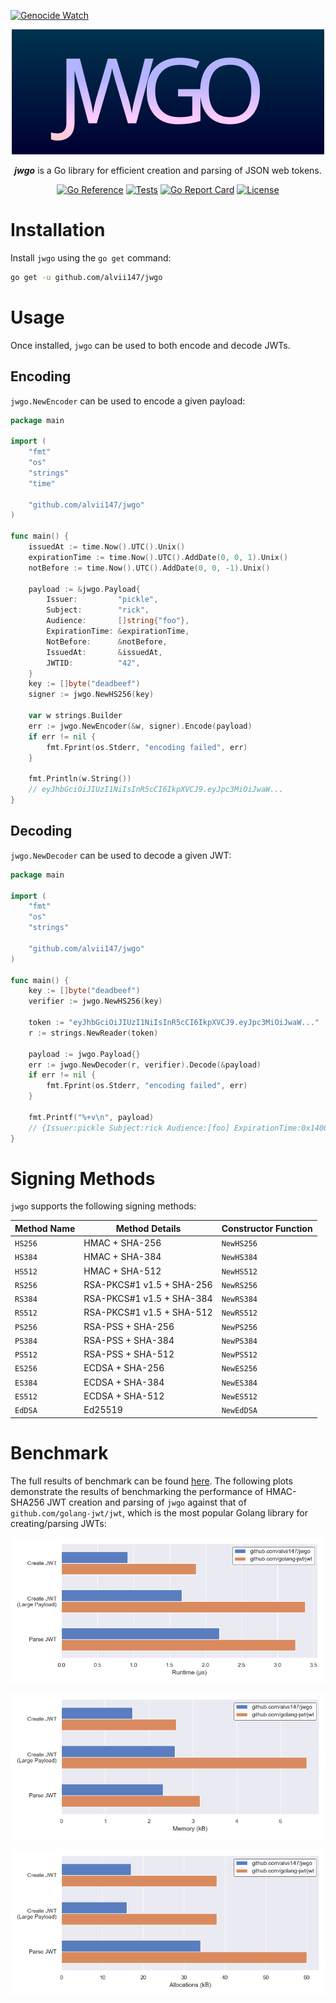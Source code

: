 [![Genocide Watch](https://hinds-banner.vercel.app/genocide-watch?variant=tatreez)](https://www.pcrf.net/)

<p align="center">
    <img alt="jwgo logo" src="docs/logo.svg" width=500 />
</p>

<p align="center">
    <strong><i>jwgo</i></strong> is a Go library for efficient creation and parsing of JSON web tokens.
</p>

<div align="center">

[![Go Reference](https://pkg.go.dev/badge/github.com/alvii147/jwgo.svg)](https://pkg.go.dev/github.com/alvii147/jwgo) [![Tests](https://img.shields.io/github/actions/workflow/status/alvii147/jwgo/github-ci.yml?branch=main&label=tests&logo=github)](https://github.com/alvii147/jwgo/actions) [![Go Report Card](https://goreportcard.com/badge/github.com/alvii147/jwgo)](https://goreportcard.com/report/github.com/alvii147/jwgo) [![License](https://img.shields.io/github/license/alvii147/jwgo)](https://github.com/alvii147/jwgo/blob/main/LICENSE)

</div>

# Installation

Install `jwgo` using the `go get` command:

```bash
go get -u github.com/alvii147/jwgo
```

# Usage

Once installed, `jwgo` can be used to both encode and decode JWTs.

## Encoding

`jwgo.NewEncoder` can be used to encode a given payload:

```go
package main

import (
	"fmt"
	"os"
	"strings"
	"time"

	"github.com/alvii147/jwgo"
)

func main() {
	issuedAt := time.Now().UTC().Unix()
	expirationTime := time.Now().UTC().AddDate(0, 0, 1).Unix()
	notBefore := time.Now().UTC().AddDate(0, 0, -1).Unix()

	payload := &jwgo.Payload{
		Issuer:         "pickle",
		Subject:        "rick",
		Audience:       []string{"foo"},
		ExpirationTime: &expirationTime,
		NotBefore:      &notBefore,
		IssuedAt:       &issuedAt,
		JWTID:          "42",
	}
	key := []byte("deadbeef")
	signer := jwgo.NewHS256(key)

	var w strings.Builder
	err := jwgo.NewEncoder(&w, signer).Encode(payload)
	if err != nil {
		fmt.Fprint(os.Stderr, "encoding failed", err)
	}

	fmt.Println(w.String())
	// eyJhbGciOiJIUzI1NiIsInR5cCI6IkpXVCJ9.eyJpc3MiOiJwaW...
}
```

## Decoding

`jwgo.NewDecoder` can be used to decode a given JWT:

```go
package main

import (
	"fmt"
	"os"
	"strings"

	"github.com/alvii147/jwgo"
)

func main() {
	key := []byte("deadbeef")
	verifier := jwgo.NewHS256(key)

	token := "eyJhbGciOiJIUzI1NiIsInR5cCI6IkpXVCJ9.eyJpc3MiOiJwaW..."
	r := strings.NewReader(token)

	payload := jwgo.Payload{}
	err := jwgo.NewDecoder(r, verifier).Decode(&payload)
	if err != nil {
		fmt.Fprint(os.Stderr, "encoding failed", err)
	}

	fmt.Printf("%+v\n", payload)
	// {Issuer:pickle Subject:rick Audience:[foo] ExpirationTime:0x140000982f8 NotBefore:0x14000098300 IssuedAt:0x14000098308 JWTID:42}
}
```

# Signing Methods

`jwgo` supports the following signing methods:

Method Name | Method Details | Constructor Function
--- | --- | ---
`HS256` | HMAC + SHA-256 |  `NewHS256`
`HS384` | HMAC + SHA-384 | `NewHS384`
`HS512` | HMAC + SHA-512 | `NewHS512`
`RS256` | RSA-PKCS#1 v1.5 + SHA-256 | `NewRS256`
`RS384` | RSA-PKCS#1 v1.5 + SHA-384 | `NewRS384`
`RS512` | RSA-PKCS#1 v1.5 + SHA-512 | `NewRS512`
`PS256` | RSA-PSS + SHA-256 | `NewPS256`
`PS384` | RSA-PSS + SHA-384 | `NewPS384`
`PS512` | RSA-PSS + SHA-512 | `NewPS512`
`ES256` | ECDSA + SHA-256 | `NewES256`
`ES384` | ECDSA + SHA-384 | `NewES384`
`ES512` | ECDSA + SHA-512 | `NewES512`
`EdDSA` | Ed25519 | `NewEdDSA`

# Benchmark

The full results of benchmark can be found [here](benchmark/results.txt). The following plots demonstrate the results of benchmarking the performance of HMAC-SHA256 JWT creation and parsing of `jwgo` against that of `github.com/golang-jwt/jwt`, which is the most popular Golang library for creating/parsing JWTs:

![Runtime Benchmark Plot](benchmark/runtime_HS256.png)

![Memory Benchmark Plot](benchmark/memory_HS256.png)

![Allocations Benchmark Plot](benchmark/allocations_HS256.png)
